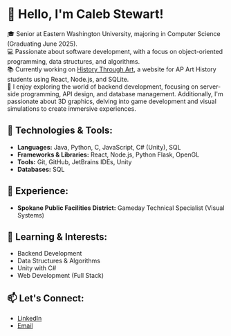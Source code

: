 # 👋 Hello, I'm Caleb Stewart!

🎓 Senior at Eastern Washington University, majoring in Computer Science (Graduating June 2025).  
💻 Passionate about software development, with a focus on object-oriented programming, data structures, and algorithms.  
📚 Currently working on [History Through Art](https://github.com/caleb-stewart/HistoryThroughArt.com), a website for AP Art History students using React, Node.js, and SQLite.  
🚀 I enjoy exploring the world of backend development, focusing on server-side programming, API design, and database management. Additionally, I'm passionate about 3D graphics, delving into game development and visual simulations to create immersive experiences.

## 🔧 Technologies & Tools:
- **Languages:** Java, Python, C, JavaScript, C# (Unity), SQL
- **Frameworks & Libraries:** React, Node.js, Python Flask, OpenGL
- **Tools:** Git, GitHub, JetBrains IDEs, Unity
- **Databases:** SQL

## 💼 Experience:
- **Spokane Public Facilities District:** Gameday Technical Specialist (Visual Systems)

## 🌱 Learning & Interests:
- Backend Development
- Data Structures & Algorithms
- Unity with C#
- Web Development (Full Stack)

## 📫 Let's Connect:
- [LinkedIn](https://www.linkedin.com/in/caleb-stewart-281594274/)
- [Email](calebstew32@hotmail.com)
